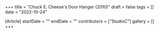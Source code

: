 +++
title = "Chuck E. Cheese's Door Hanger (2010)"
draft = false
tags = []
date = "2022-10-24"

[Article]
startDate = ""
endDate = ""
contributors = ["StudioC"]
gallery = []
+++
